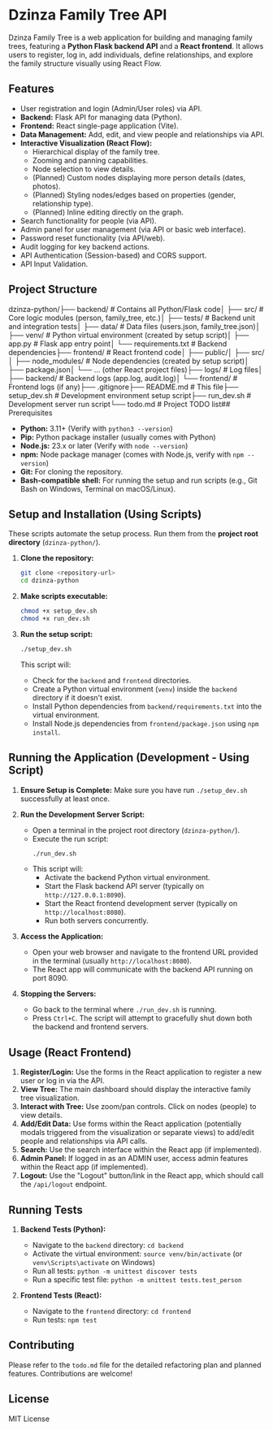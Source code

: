 # Dzinza Family Tree API

Dzinza Family Tree is a web application for building and managing family trees, featuring a **Python Flask backend API** and a **React frontend**. It allows users to register, log in, add individuals, define relationships, and explore the family structure visually using React Flow.

## Features

* User registration and login (Admin/User roles) via API.
* **Backend:** Flask API for managing data (Python).
* **Frontend:** React single-page application (Vite).
* **Data Management:** Add, edit, and view people and relationships via API.
* **Interactive Visualization (React Flow):**
    * Hierarchical display of the family tree.
    * Zooming and panning capabilities.
    * Node selection to view details.
    * (Planned) Custom nodes displaying more person details (dates, photos).
    * (Planned) Styling nodes/edges based on properties (gender, relationship type).
    * (Planned) Inline editing directly on the graph.
* Search functionality for people (via API).
* Admin panel for user management (via API or basic web interface).
* Password reset functionality (via API/web).
* Audit logging for key backend actions.
* API Authentication (Session-based) and CORS support.
* API Input Validation.

## Project Structure
dzinza-python/├── backend/              # Contains all Python/Flask code│   ├── src/              # Core logic modules (person, family_tree, etc.)│   ├── tests/            # Backend unit and integration tests│   ├── data/             # Data files (users.json, family_tree.json)│   ├── venv/             # Python virtual environment (created by setup script)│   ├── app.py            # Flask app entry point│   └── requirements.txt  # Backend dependencies├── frontend/             # React frontend code│   ├── public/│   ├── src/│   ├── node_modules/     # Node dependencies (created by setup script)│   ├── package.json│   └── ... (other React project files)├── logs/                 # Log files│   ├── backend/          # Backend logs (app.log, audit.log)│   └── frontend/         # Frontend logs (if any)├── .gitignore├── README.md             # This file├── setup_dev.sh          # Development environment setup script├── run_dev.sh            # Development server run script└── todo.md               # Project TODO list## Prerequisites

* **Python:** 3.11+ (Verify with `python3 --version`)
* **Pip:** Python package installer (usually comes with Python)
* **Node.js:** 23.x or later (Verify with `node --version`)
* **npm:** Node package manager (comes with Node.js, verify with `npm --version`)
* **Git:** For cloning the repository.
* **Bash-compatible shell:** For running the setup and run scripts (e.g., Git Bash on Windows, Terminal on macOS/Linux).

## Setup and Installation (Using Scripts)

These scripts automate the setup process. Run them from the **project root directory** (`dzinza-python/`).

1.  **Clone the repository:**
    ```bash
    git clone <repository-url>
    cd dzinza-python
    ```

2.  **Make scripts executable:**
    ```bash
    chmod +x setup_dev.sh
    chmod +x run_dev.sh
    ```

3.  **Run the setup script:**
    ```bash
    ./setup_dev.sh
    ```
    This script will:
    * Check for the `backend` and `frontend` directories.
    * Create a Python virtual environment (`venv`) inside the `backend` directory if it doesn't exist.
    * Install Python dependencies from `backend/requirements.txt` into the virtual environment.
    * Install Node.js dependencies from `frontend/package.json` using `npm install`.

## Running the Application (Development - Using Script)

1.  **Ensure Setup is Complete:** Make sure you have run `./setup_dev.sh` successfully at least once.

2.  **Run the Development Server Script:**
    * Open a terminal in the project root directory (`dzinza-python/`).
    * Execute the run script:
        ```bash
        ./run_dev.sh
        ```
    * This script will:
        * Activate the backend Python virtual environment.
        * Start the Flask backend API server (typically on `http://127.0.0.1:8090`).
        * Start the React frontend development server (typically on `http://localhost:8080`).
        * Run both servers concurrently.

3.  **Access the Application:**
    * Open your web browser and navigate to the frontend URL provided in the terminal (usually `http://localhost:8080`).
    * The React app will communicate with the backend API running on port 8090.

4.  **Stopping the Servers:**
    * Go back to the terminal where `./run_dev.sh` is running.
    * Press `Ctrl+C`. The script will attempt to gracefully shut down both the backend and frontend servers.

## Usage (React Frontend)

1.  **Register/Login:** Use the forms in the React application to register a new user or log in via the API.
2.  **View Tree:** The main dashboard should display the interactive family tree visualization.
3.  **Interact with Tree:** Use zoom/pan controls. Click on nodes (people) to view details.
4.  **Add/Edit Data:** Use forms within the React application (potentially modals triggered from the visualization or separate views) to add/edit people and relationships via API calls.
5.  **Search:** Use the search interface within the React app (if implemented).
6.  **Admin Panel:** If logged in as an ADMIN user, access admin features within the React app (if implemented).
7.  **Logout:** Use the "Logout" button/link in the React app, which should call the `/api/logout` endpoint.

## Running Tests

1.  **Backend Tests (Python):**
    * Navigate to the `backend` directory: `cd backend`
    * Activate the virtual environment: `source venv/bin/activate` (or `venv\Scripts\activate` on Windows)
    * Run all tests: `python -m unittest discover tests`
    * Run a specific test file: `python -m unittest tests.test_person`

2.  **Frontend Tests (React):**
    * Navigate to the `frontend` directory: `cd frontend`
    * Run tests: `npm test`

## Contributing

Please refer to the `todo.md` file for the detailed refactoring plan and planned features. Contributions are welcome!

## License

MIT License
